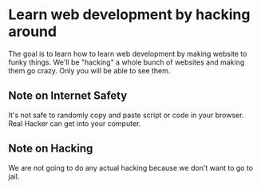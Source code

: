 # Learn web development by hacking around

The goal is to learn how to learn web development by making website to funky things. We'll be "hacking" a whole bunch of websites and making them go crazy. Only you will be able to see them.

## Note on Internet Safety

It's not safe to randomly copy and paste script or code in your browser. Real Hacker can get into your computer.

## Note on Hacking

We are not going to do any actual hacking because we don't want to go to jail.
